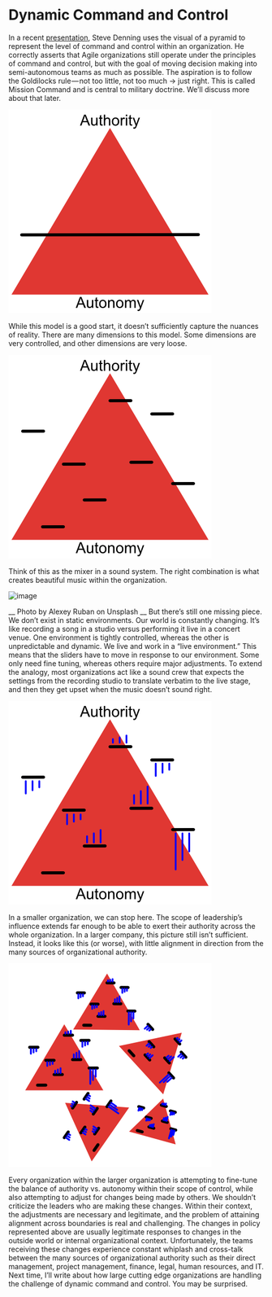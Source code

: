 # Dynamic Command and Control
In a recent [presentation](https://www.infoq.com/presentations/3-laws-business-agility), Steve Denning uses the visual of a pyramid to represent the level of command and control within an organization. He correctly asserts that Agile organizations still operate under the principles of command and control, but with the goal of moving decision making into semi-autonomous teams as much as possible. The aspiration is to follow the Goldilocks rule — not too little, not too much → just right. This is called Mission Command and is central to military doctrine. We’ll discuss more about that later.

![image](authority-autonomy.png "Authority vs. Autonomy")

While this model is a good start, it doesn’t sufficiently capture the nuances of reality. There are many dimensions to this model. Some dimensions are very controlled, and other dimensions are very loose.

![image](authority-autonomy2.png "Authority vs. Autonomy")

Think of this as the mixer in a sound system. The right combination is what creates beautiful music within the organization.


![image](alexey-ruban-103990.jpg "Sliders")

__ Photo by Alexey Ruban on Unsplash __
But there’s still one missing piece. We don’t exist in static environments. Our world is constantly changing. It’s like recording a song in a studio versus performing it live in a concert venue. One environment is tightly controlled, whereas the other is unpredictable and dynamic. We live and work in a “live environment.” This means that the sliders have to move in response to our environment. Some only need fine tuning, whereas others require major adjustments. To extend the analogy, most organizations act like a sound crew that expects the settings from the recording studio to translate verbatim to the live stage, and then they get upset when the music doesn’t sound right.

![Image](authority-autonomy3.png "Authority vs. Autonomy")

In a smaller organization, we can stop here. The scope of leadership’s influence extends far enough to be able to exert their authority across the whole organization. In a larger company, this picture still isn’t sufficient. Instead, it looks like this (or worse), with little alignment in direction from the many sources of organizational authority.

![image](authority-autonomy4.png "Authority vs. Autonomy")

Every organization within the larger organization is attempting to fine-tune the balance of authority vs. autonomy within their scope of control, while also attempting to adjust for changes being made by others. We shouldn’t criticize the leaders who are making these changes. Within their context, the adjustments are necessary and legitimate, and the problem of attaining alignment across boundaries is real and challenging. The changes in policy represented above are usually legitimate responses to changes in the outside world or internal organizational context. Unfortunately, the teams receiving these changes experience constant whiplash and cross-talk between the many sources of organizational authority such as their direct management, project management, finance, legal, human resources, and IT.
Next time, I’ll write about how large cutting edge organizations are handling the challenge of dynamic command and control. You may be surprised.
